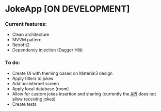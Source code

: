 # JokeApp [ON DEVELOPMENT]

### Current features:

- Clean architecture
- MVVM pattern
- Retrofit2
- Dependency injection (Dagger Hilt)

### To do:

- Create UI with theming based on Material3 design
- Apply filters to jokes
- Add no-internet screen
- Apply local database (room)
- Allow for custom jokes insertion and sharing (currently the [API](https://jokeapi.dev/) 
does not allow receiving jokes)
- Create tests